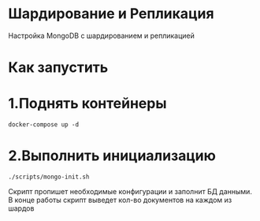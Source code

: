 # Шардирование и Репликация 

Настройка MongoDB с шардированием и репликацией

# Как запустить

# 1.Поднять контейнеры

```shell
docker-compose up -d 
```

# 2.Выполнить инициализацию

```shell
./scripts/mongo-init.sh
```

Скрипт пропишет необходимые конфигурации и заполнит БД данными. В конце работы скрипт выведет кол-во документов на каждом из шардов
